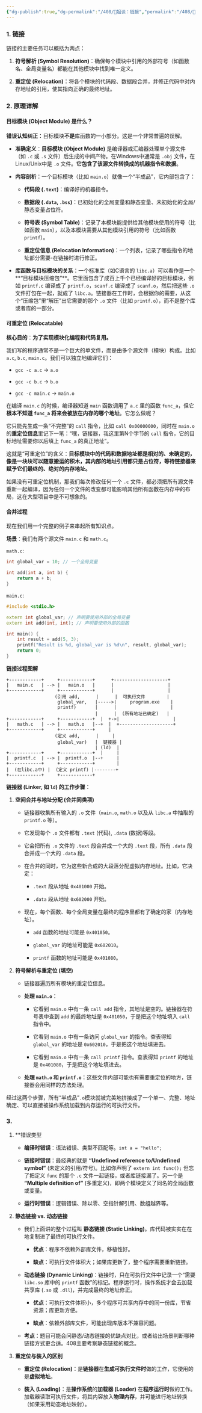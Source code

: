 ```yaml
---
{"dg-publish":true,"dg-permalink":"/408/🍐姐谈：链接","permalink":"/408/🍐姐谈：链接/","dgShowBacklinks":true,"dgShowLocalGraph":true,"dgShowInlineTitle":true}
---
```


### 1. 链接

链接的主要任务可以概括为两点：

1. **符号解析 (Symbol Resolution)**：确保每个模块中引用的外部符号（如函数名、全局变量名）都能在其他模块中找到唯一定义。
    
2. **重定位 (Relocation)**：将各个模块的代码段、数据段合并，并修正代码中对内存地址的引用，使其指向正确的最终地址。
    

### 2. 原理详解


#### 目标模块 (Object Module) 是什么？

**错误认知纠正**：目标模块**不是**库函数的一小部分。这是一个非常普遍的误解。

- **准确定义**：**目标模块 (Object Module)** 是编译器或汇编器处理单个源文件（如 `.c` 或 `.s` 文件）后生成的中间产物。在Windows中通常是 `.obj` 文件，在Linux/Unix中是 `.o` 文件。**它包含了该源文件转换成的机器指令和数据**。
    
- **内容剖析**：一个目标模块（比如 `main.o`）就像一个“半成品”，它内部包含了：
    
    - **代码段 (`.text`)**：编译好的机器指令。
        
    - **数据段 (`.data`, `.bss`)**：已初始化的全局变量和静态变量、未初始化的全局/静态变量占位符。
        
    - **符号表 (Symbol Table)**：记录了本模块能提供给其他模块使用的符号（比如函数 `main`），以及本模块需要从其他模块引用的符号（比如函数 `printf`）。
        
    - **重定位信息 (Relocation Information)**：一个列表，记录了哪些指令的地址部分需要-在链接时进行修正。
        
- **库函数与目标模块的关系**：一个标准库（如C语言的 `libc.a`）可以看作是一个**“目标模块压缩包”**。它里面包含了成百上千个已经编译好的目标模块，例如 `printf.c` 编译成了 `printf.o`，`scanf.c` 编译成了 `scanf.o`，然后把这些 `.o` 文件打包在一起，就成了 `libc.a`。链接器在工作时，会根据你的需要，从这个“压缩包”里“解压”出它需要的那个 `.o` 文件（比如 `printf.o`），而不是整个库或者库的一部分。
    

#### 可重定位 (Relocatable) 

**核心目的**：**为了实现模块化编程和代码复用。**

我们写的程序通常不是一个巨大的单文件，而是由多个源文件（模块）构成。比如 `a.c`, `b.c`, `main.c`。我们可以独立地编译它们：

- `gcc -c a.c` -> `a.o`
    
- `gcc -c b.c` -> `b.o`
    
- `gcc -c main.c` -> `main.o`
    

在编译 `main.c` 的时候，编译器知道 `main` 函数调用了 `a.c` 里的函数 `func_a`，但它**根本不知道 `func_a` 将来会被放在内存的哪个地址**。它怎么做呢？

它只能先生成一条“不完整”的 `call` 指令，比如 `call 0x00000000`，同时在 `main.o` 的**重定位信息**里记下一笔：“嘿，链接器，我这里第N个字节的 `call` 指令，它的目标地址需要你以后填上 `func_a` 的真正地址”。

这就是“可重定位”的含义：**目标模块中的代码和数据地址都是相对的、未确定的，像是一块块可以随意搬运的积木，其内部的地址引用都只是占位符，等待链接器来赋予它们最终的、绝对的内存地址。**

如果没有可重定位机制，那我们每次修改任何一个 `.c` 文件，都必须把所有源文件重新一起编译，因为任何一个文件的改变都可能影响其他所有函数在内存中的布局，这在大型项目中是不可想象的。

#### 合并过程

现在我们用一个完整的例子来串起所有知识点。

**场景**：我们有两个源文件 `main.c` 和 `math.c`。

`math.c`:

```cpp
int global_var = 10; // 一个全局变量

int add(int a, int b) {
    return a + b;
}
```

`main.c`:

```cpp
#include <stdio.h>

extern int global_var; // 声明要使用外部的全局变量
extern int add(int, int); // 声明要使用外部的函数

int main() {
    int result = add(5, 3);
    printf("Result is %d, global_var is %d\n", result, global_var);
    return 0;
}
```

**链接过程图解**

```
+------------+     +------------+      +--------------------+
|   main.c   | --> |   main.o   |      |                    |
+------------+     +------------+      |                    |
                  (引用 add,      |      |  可执行文件        |
                   global_var,   |----->|     program.exe    |
                   printf)       |      |                    |
                                 |      |  (所有地址已确定)   |
+------------+     +------------+  |  +->|                    |
|   math.c   | --> |   math.o   |--+  |  +--------------------+
+------------+     +------------+     |
                  (定义 add,      |     |
                   global_var)   |  链接器 |
                                 | (ld)  |
+------------+     +------------+  |     |
|  printf.c  | --> |  printf.o  |--+     |
+------------+     +------------+        |
|  (在libc.a中) |  (定义 printf) |--------+
+------------+     +------------+

```

**链接器 (Linker, 如 `ld`) 的工作步骤**：

1. **空间合并与地址分配 (合并同类项)**
    
    - 链接器收集所有输入的 `.o` 文件（`main.o`, `math.o` 以及从 `libc.a` 中抽取的 `printf.o` 等）。
        
    - 它发现每个 `.o` 文件都有 `.text` (代码), `.data` (数据)等段。
        
    - 它会把所有 `.o` 文件的 `.text` 段合并成一个大的 `.text` 段，所有 `.data` 段合并成一个大的 `.data` 段。
        
    - 在合并的同时，它为这些新合成的大段落分配虚拟内存地址。比如，它决定：
        
        - `.text` 段从地址 `0x401000` 开始。
            
        - `.data` 段从地址 `0x602000` 开始。
            
    - 现在，每个函数、每个全局变量在最终的程序里都有了确定的家（内存地址）。
        
        - `add` 函数的地址可能是 `0x401050`。
            
        - `global_var` 的地址可能是 `0x602010`。
            
        - `printf` 函数的地址可能是 `0x401080`。
            
2. **符号解析与重定位 (填空)**
    
    - 链接器遍历所有模块的重定位信息。
        
    - **处理 `main.o`**：
        
        - 它看到 `main.o` 中有一条 `call add` 指令，其地址是空的。链接器在符号表中查到 `add` 的最终地址是 `0x401050`，于是把这个地址填入 `call` 指令中。
            
        - 它看到 `main.o` 中有一条访问 `global_var` 的指令。查表得知 `global_var` 的地址是 `0x602010`，于是把这个地址填进去。
            
        - 它看到 `main.o` 中有一条 `call printf` 指令。查表得知 `printf` 的地址是 `0x401080`，于是把这个地址填进去。
            
    - **处理 `math.o` 和 `printf.o`**：这些文件内部可能也有需要重定位的地方，链接器会用同样的方法处理。
        

经过这两个步骤，所有“半成品”`.o`模块就被完美地拼接成了一个单一、完整、地址确定、可以直接被操作系统加载到内存运行的可执行文件。

### 3. 

1. **错误类型
    
    - **编译时错误**：语法错误、类型不匹配等。`int a = "hello";`
        
    - **链接时错误**：最经典的就是 **“Undefined reference to/Undefined symbol”** (未定义的引用/符号)。比如你声明了 `extern int func();` 但忘了把定义 `func` 的那个 `.c` 文件一起链接，或者库链接漏了。另一个是 **“Multiple definition of”** (多重定义)，即两个模块定义了同名的全局函数或变量。
        
    - **运行时错误**：逻辑错误、除以零、空指针解引用、数组越界等。
        
2. **静态链接 vs. 动态链接**
    
    - 我们上面讲的整个过程叫 **静态链接 (Static Linking)**。库代码被实实在在地复制进了最终的可执行文件。
        
        - **优点**：程序不依赖外部库文件，移植性好。
            
        - **缺点**：可执行文件体积大；如果库更新了，整个程序需要重新链接。
            
    - **动态链接 (Dynamic Linking)**：链接时，只在可执行文件中记录一个“需要 `libc.so` 库中的 `printf` 函数”的标记。程序运行时，操作系统才会去加载共享库 (`.so` 或 `.dll`)，并完成最终的地址修正。
        
        - **优点**：可执行文件体积小，多个程序可共享内存中的同一份库，节省资源；库更新方便。
            
        - **缺点**：依赖外部库文件，可能出现库版本不兼容问题。
            
    - **考点**：题目可能会问静态/动态链接的优缺点对比，或者给出场景判断哪种链接方式更合适。408主要考察静态链接的概念。
        
3. **重定位与装入的区别**
    
    - **重定位 (Relocation)**：是**链接器**在**生成可执行文件时**做的工作，它使用的是**虚拟地址**。
        
    - **装入 (Loading)**：是**操作系统**的**加载器 (Loader)** 在**程序运行时**做的工作。加载器读取可执行文件，将其内容放入**物理内存**，并可能进行地址转换（如果采用动态地址映射）。